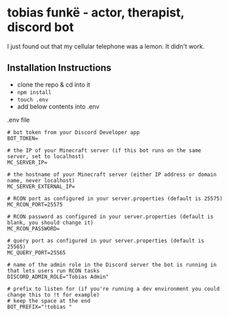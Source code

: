 # tobias funkë - actor, therapist, discord bot
I just found out that my cellular telephone was a lemon. It didn't work.

## Installation Instructions
* clone the repo & cd into it
* `npm install`
* `touch .env`
* add below contents into .env

.env file
```
# bot token from your Discord Developer app
BOT_TOKEN=

# the IP of your Minecraft server (if this bot runs on the same server, set to localhost)
MC_SERVER_IP=

# the hostname of your Minecraft server (either IP address or domain name, never localhost)
MC_SERVER_EXTERNAL_IP=

# RCON port as configured in your server.properties (default is 25575)
MC_RCON_PORT=25575

# RCON password as configured in your server.properties (default is blank, you should change it)
MC_RCON_PASSWORD=

# query port as configured in your server.properties (default is 25565)
MC_QUERY_PORT=25565

# name of the admin role in the Discord server the bot is running in that lets users run RCON tasks
DISCORD_ADMIN_ROLE="Tobias Admin"

# prefix to listen for (if you're running a dev environment you could change this to !t for example)
# keep the space at the end
BOT_PREFIX="!tobias "
```